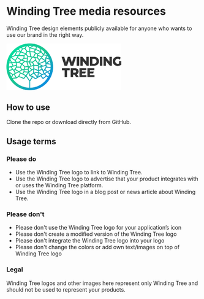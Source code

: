 # Winding Tree media resources


Winding Tree design elements publicly available for anyone who wants to use our brand in the right way.

<img src="winding-tree-logo/svg/winding-tree-logo.svg?sanitize=true" alt="Winding Tree" width="300px">

## How to use

Clone the repo or download directly from GitHub.

## Usage terms

### Please do

- Use the Winding Tree logo to link to Winding Tree.
- Use the Winding Tree logo to advertise that your product integrates with or uses the Winding Tree platform.
- Use the Winding Tree logo in a blog post or news article about Winding Tree.

### Please don't

- Please don't use the Winding Tree logo for your application’s icon
- Please don't create a modified version of the Winding Tree logo
- Please don't integrate the Winding Tree logo into your logo
- Please don't change the colors or add own text/images on top of Winding Tree logo

### Legal

Winding Tree logos and other images here represent only Winding Tree and should not be used to represent your products.
